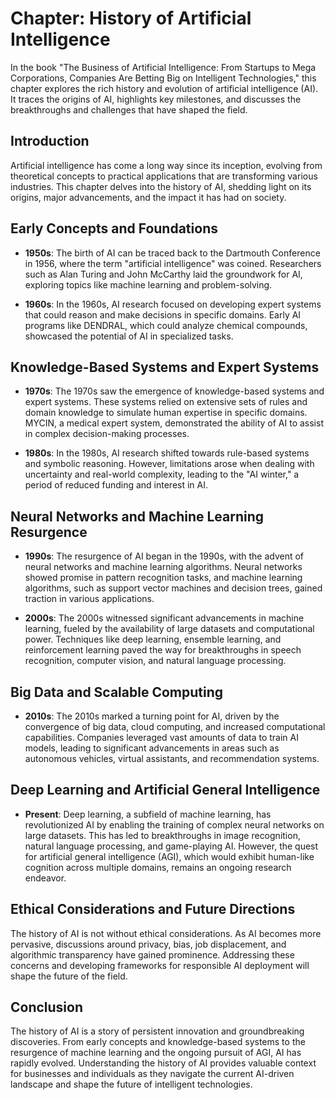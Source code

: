 Chapter: History of Artificial Intelligence
===========================================

In the book "The Business of Artificial Intelligence: From Startups to Mega Corporations, Companies Are Betting Big on Intelligent Technologies," this chapter explores the rich history and evolution of artificial intelligence (AI). It traces the origins of AI, highlights key milestones, and discusses the breakthroughs and challenges that have shaped the field.

Introduction
------------

Artificial intelligence has come a long way since its inception, evolving from theoretical concepts to practical applications that are transforming various industries. This chapter delves into the history of AI, shedding light on its origins, major advancements, and the impact it has had on society.

Early Concepts and Foundations
------------------------------

* **1950s**: The birth of AI can be traced back to the Dartmouth Conference in 1956, where the term "artificial intelligence" was coined. Researchers such as Alan Turing and John McCarthy laid the groundwork for AI, exploring topics like machine learning and problem-solving.

* **1960s**: In the 1960s, AI research focused on developing expert systems that could reason and make decisions in specific domains. Early AI programs like DENDRAL, which could analyze chemical compounds, showcased the potential of AI in specialized tasks.

Knowledge-Based Systems and Expert Systems
------------------------------------------

* **1970s**: The 1970s saw the emergence of knowledge-based systems and expert systems. These systems relied on extensive sets of rules and domain knowledge to simulate human expertise in specific domains. MYCIN, a medical expert system, demonstrated the ability of AI to assist in complex decision-making processes.

* **1980s**: In the 1980s, AI research shifted towards rule-based systems and symbolic reasoning. However, limitations arose when dealing with uncertainty and real-world complexity, leading to the "AI winter," a period of reduced funding and interest in AI.

Neural Networks and Machine Learning Resurgence
-----------------------------------------------

* **1990s**: The resurgence of AI began in the 1990s, with the advent of neural networks and machine learning algorithms. Neural networks showed promise in pattern recognition tasks, and machine learning algorithms, such as support vector machines and decision trees, gained traction in various applications.

* **2000s**: The 2000s witnessed significant advancements in machine learning, fueled by the availability of large datasets and computational power. Techniques like deep learning, ensemble learning, and reinforcement learning paved the way for breakthroughs in speech recognition, computer vision, and natural language processing.

Big Data and Scalable Computing
-------------------------------

* **2010s**: The 2010s marked a turning point for AI, driven by the convergence of big data, cloud computing, and increased computational capabilities. Companies leveraged vast amounts of data to train AI models, leading to significant advancements in areas such as autonomous vehicles, virtual assistants, and recommendation systems.

Deep Learning and Artificial General Intelligence
-------------------------------------------------

* **Present**: Deep learning, a subfield of machine learning, has revolutionized AI by enabling the training of complex neural networks on large datasets. This has led to breakthroughs in image recognition, natural language processing, and game-playing AI. However, the quest for artificial general intelligence (AGI), which would exhibit human-like cognition across multiple domains, remains an ongoing research endeavor.

Ethical Considerations and Future Directions
--------------------------------------------

The history of AI is not without ethical considerations. As AI becomes more pervasive, discussions around privacy, bias, job displacement, and algorithmic transparency have gained prominence. Addressing these concerns and developing frameworks for responsible AI deployment will shape the future of the field.

Conclusion
----------

The history of AI is a story of persistent innovation and groundbreaking discoveries. From early concepts and knowledge-based systems to the resurgence of machine learning and the ongoing pursuit of AGI, AI has rapidly evolved. Understanding the history of AI provides valuable context for businesses and individuals as they navigate the current AI-driven landscape and shape the future of intelligent technologies.
